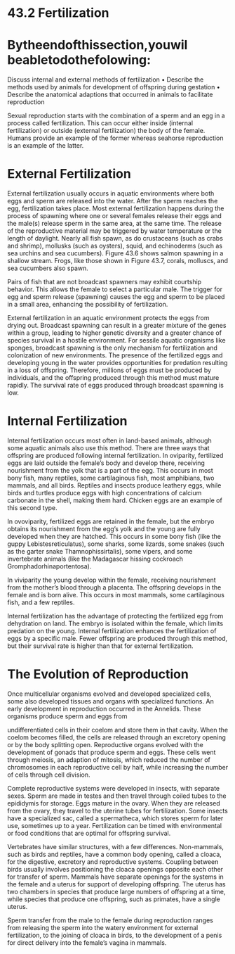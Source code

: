 # 43.2 Fertilization

# Bytheendofthissection,youwil beabletodothefolowing:

Discuss internal and external methods of fertilization • Describe the methods used by animals for development of offspring during gestation • Describe the anatomical adaptions that occurred in animals to facilitate reproduction

Sexual reproduction starts with the combination of a sperm and an egg in a process called fertilization. This can occur either inside (internal fertilization) or outside (external fertilization) the body of the female. Humans provide an example of the former whereas seahorse reproduction is an example of the latter.

# External Fertilization

External fertilization usually occurs in aquatic environments where both eggs and sperm are released into the water. After the sperm reaches the egg, fertilization takes place. Most external fertilization happens during the process of spawning where one or several females release their eggs and the male(s) release sperm in the same area, at the same time. The release of the reproductive material may be triggered by water temperature or the length of daylight. Nearly all fish spawn, as do crustaceans (such as crabs and shrimp), mollusks (such as oysters), squid, and echinoderms (such as sea urchins and sea cucumbers). Figure 43.6 shows salmon spawning in a shallow stream. Frogs, like those shown in Figure 43.7, corals, molluscs, and sea cucumbers also spawn.

Pairs of fish that are not broadcast spawners may exhibit courtship behavior. This allows the female to select a particular male. The trigger for egg and sperm release (spawning) causes the egg and sperm to be placed in a small area, enhancing the possibility of fertilization.

External fertilization in an aquatic environment protects the eggs from drying out. Broadcast spawning can result in a greater mixture of the genes within a group, leading to higher genetic diversity and a greater chance of species survival in a hostile environment. For sessile aquatic organisms like sponges, broadcast spawning is the only mechanism for fertilization and colonization of new environments. The presence of the fertilized eggs and developing young in the water provides opportunities for predation resulting in a loss of offspring. Therefore, millions of eggs must be produced by individuals, and the offspring produced through this method must mature rapidly. The survival rate of eggs produced through broadcast spawning is low.

# Internal Fertilization

Internal fertilization occurs most often in land-based animals, although some aquatic animals also use this method. There are three ways that offspring are produced following internal fertilization. In oviparity, fertilized eggs are laid outside the female’s body and develop there, receiving nourishment from the yolk that is a part of the egg. This occurs in most bony fish, many reptiles, some cartilaginous fish, most amphibians, two mammals, and all birds. Reptiles and insects produce leathery eggs, while birds and turtles produce eggs with high concentrations of calcium carbonate in the shell, making them hard. Chicken eggs are an example of this second type.

In ovoviparity, fertilized eggs are retained in the female, but the embryo obtains its nourishment from the egg’s yolk and the young are fully developed when they are hatched. This occurs in some bony fish (like the guppy Lebistesreticulatus), some sharks, some lizards, some snakes (such as the garter snake Thamnophissirtalis), some vipers, and some invertebrate animals (like the Madagascar hissing cockroach Gromphadorhinaportentosa).

In viviparity the young develop within the female, receiving nourishment from the mother’s blood through a placenta. The offspring develops in the female and is born alive. This occurs in most mammals, some cartilaginous fish, and a few reptiles.

Internal fertilization has the advantage of protecting the fertilized egg from dehydration on land. The embryo is isolated within the female, which limits predation on the young. Internal fertilization enhances the fertilization of eggs by a specific male. Fewer offspring are produced through this method, but their survival rate is higher than that for external fertilization.

# The Evolution of Reproduction

Once multicellular organisms evolved and developed specialized cells, some also developed tissues and organs with specialized functions. An early development in reproduction occurred in the Annelids. These organisms produce sperm and eggs from

undifferentiated cells in their coelom and store them in that cavity. When the coelom becomes filled, the cells are released through an excretory opening or by the body splitting open. Reproductive organs evolved with the development of gonads that produce sperm and eggs. These cells went through meiosis, an adaption of mitosis, which reduced the number of chromosomes in each reproductive cell by half, while increasing the number of cells through cell division.

Complete reproductive systems were developed in insects, with separate sexes. Sperm are made in testes and then travel through coiled tubes to the epididymis for storage. Eggs mature in the ovary. When they are released from the ovary, they travel to the uterine tubes for fertilization. Some insects have a specialized sac, called a spermatheca, which stores sperm for later use, sometimes up to a year. Fertilization can be timed with environmental or food conditions that are optimal for offspring survival.

Vertebrates have similar structures, with a few differences. Non-mammals, such as birds and reptiles, have a common body opening, called a cloaca, for the digestive, excretory and reproductive systems. Coupling between birds usually involves positioning the cloaca openings opposite each other for transfer of sperm. Mammals have separate openings for the systems in the female and a uterus for support of developing offspring. The uterus has two chambers in species that produce large numbers of offspring at a time, while species that produce one offspring, such as primates, have a single uterus.

Sperm transfer from the male to the female during reproduction ranges from releasing the sperm into the watery environment for external fertilization, to the joining of cloaca in birds, to the development of a penis for direct delivery into the female’s vagina in mammals.